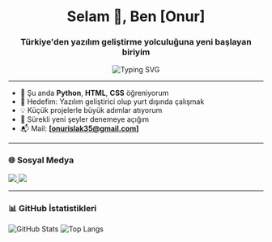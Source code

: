 <h1 align="center">Selam 👋, Ben [Onur]</h1>
<h3 align="center">Türkiye'den yazılım geliştirme yolculuğuna yeni başlayan biriyim</h3>

<p align="center">
  <img src="https://readme-typing-svg.demolab.com?font=Fira+Code&duration=2000&pause=1000&color=00BFFF&center=true&vCenter=true&multiline=true&width=435&lines=Python+%7C+HTML+%7C+CSS+%C3%96%C4%9Freniyorum;Hedefim:+Yaz%C4%B1l%C4%B1mc%C4%B1+olup+yurt+d%C4%B1%C5%9F%C4%B1nda+%C3%A7al%C4%B1%C5%9Fmak!" alt="Typing SVG" />
</p>

---

- 🚀 Şu anda **Python**, **HTML**, **CSS** öğreniyorum  
- 🎯 Hedefim: Yazılım geliştirici olup yurt dışında çalışmak  
- 💡 Küçük projelerle büyük adımlar atıyorum  
- 🧠 Sürekli yeni şeyler denemeye açığım  
- 📬 Mail: **[onurislak35@gmail.com]**

---

### 🌐 Sosyal Medya

<p align="left">
  <a href="https://github.com/onurixdd" target="_blank">
    <img src="https://img.shields.io/badge/GitHub-100000?style=for-the-badge&logo=github&logoColor=white" />
  </a>
  <a href="mailto:onurislak35@gmail.com" target="_blank">
    <img src="https://img.shields.io/badge/Eposta-D14836?style=for-the-badge&logo=gmail&logoColor=white" />
  </a>
</p>

---

### 📊 GitHub İstatistikleri

<p align="left">
  <img src="https://github-readme-stats.vercel.app/api?username=onurixdd&show_icons=true&theme=radical" alt="GitHub Stats" />
  <img src="https://github-readme-stats.vercel.app/api/top-langs/?username=onurixdd&layout=compact&theme=radical" alt="Top Langs" />
</p>
